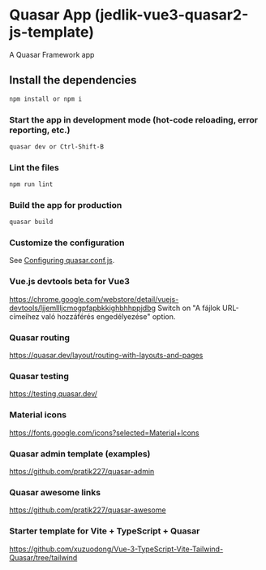 # Quasar App (jedlik-vue3-quasar2-js-template)

A Quasar Framework app

## Install the dependencies
```bash
npm install or npm i
```

### Start the app in development mode (hot-code reloading, error reporting, etc.)
```bash
quasar dev or Ctrl-Shift-B
```

### Lint the files
```bash
npm run lint
```

### Build the app for production
```bash
quasar build
```

### Customize the configuration
See [Configuring quasar.conf.js](https://v2.quasar.dev/quasar-cli/quasar-conf-js).

### Vue.js devtools beta for Vue3 ###
https://chrome.google.com/webstore/detail/vuejs-devtools/ljjemllljcmogpfapbkkighbhhppjdbg
Switch on "A fájlok URL-címeihez való hozzáférés engedélyezése" option.

### Quasar routing ###
https://quasar.dev/layout/routing-with-layouts-and-pages

### Quasar testing ###
https://testing.quasar.dev/

### Material icons ###
https://fonts.google.com/icons?selected=Material+Icons

### Quasar admin template (examples) ###
https://github.com/pratik227/quasar-admin

### Quasar awesome links ###
https://github.com/pratik227/quasar-awesome

### Starter template for Vite + TypeScript + Quasar ####
https://github.com/xuzuodong/Vue-3-TypeScript-Vite-Tailwind-Quasar/tree/tailwind
